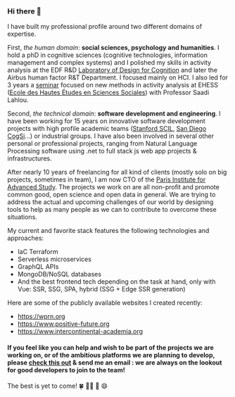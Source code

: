 ### Hi there 👋

I have built my professional profile around two different domains of expertise.

First, _the human domain_: **social sciences, psychology and humanities**. I hold a phD in cognitive sciences (cognitive technologies, information management and complex systems) and I polished my skills in activity analysis at the EDF R&D [Laboratory of Design for Cognition](https://www.youtube.com/watch?v=GZVIpNgZqoo) and later the Airbus human factor R&T Department. I focused mainly on HCI. I also led for 3 years a [seminar](https://journals.sagepub.com/doi/10.1177/0539018410371266) focused on new methods in activity analysis at EHESS ([Ecole des Hautes Études en Sciences Sociales](https://www.ehess.fr/en)) with Professor Saadi Lahlou.

Second, _the technical domain_: **software development and engineering**. I have been working for 15 years on innovative software development projects with high profile academic teams ([Stanford SCIL](https://web.stanford.edu/dept/registrar/bulletin0809/5425.htm), [San Diego CogSi](https://cogsci.ucsd.edu/)...) or industrial groups. I have also been involved in several other personal or professional projects, ranging from Natural Language Processing software using .net to full stack js web app projects & infrastructures.

After nearly 10 years of freelancing for all kind of clients (mostly solo on big projects, sometimes in team), I am now CTO of the [Paris Institute for Advanced Study](https://www.paris-iea.fr/en/). The projects we work on are all non-profit and promote common good, open science and open data in general. We are trying to address the actual and upcoming challenges of our world by designing tools to help as many people as we can to contribute to overcome these situations.

My current and favorite stack features the following technologies and approaches:
- IaC Terraform
- Serverless microservices
- GraphQL APIs
- MongoDB/NoSQL databases
- And the best frontend tech depending on the task at hand, only with Vue: SSR, SSG, SPA, hybrid (SSG + Edge SSR generation)

Here are some of the publicly available websites I created recently:
- https://wprn.org
- https://www.positive-future.org
- https://www.intercontinental-academia.org

#### If you feel like you can help and wish to be part of the projects we are working on, or of the ambitious platforms we are planning to develop, please [check this out](https://gist.github.com/Billybobbonnet/c952b2b19218d8ec1537820151ace3c9) & send me an email : we are always on the lookout for good developers to join to the team!

The best is yet to come! 🍀 🧙‍♂️ 🚀 😄
